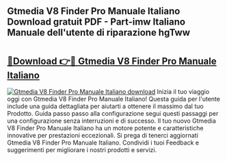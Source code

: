 ## Gtmedia V8 Finder Pro Manuale Italiano Download gratuit PDF - Part-imw Italiano Manuale dell'utente di riparazione hgTww

# <h2><a href="http://dfdall3.blite.top/?on=Gtmedia+V8+Finder+Pro+Manuale+Italiano">🔗Download 👉🔴 Gtmedia V8 Finder Pro Manuale Italiano</a></h2>

[![Gtmedia V8 Finder Pro Manuale Italiano download](https://i.imgur.com/lujVjoI.png)](http://dfdall3.blite.top/?on=Gtmedia+V8+Finder+Pro+Manuale+Italiano)
Inizia il tuo viaggio oggi con Gtmedia V8 Finder Pro Manuale Italiano! Questa guida per l'utente include una guida dettagliata per aiutarti a ottenere il massimo dal tuo Prodotto. Guida passo passo alla configurazione segui questi passaggi per una configurazione senza interruzioni e di successo. Il tuo nuovo Gtmedia V8 Finder Pro Manuale Italiano ha un motore potente e caratteristiche innovative per prestazioni eccezionali. Si prega di tenerci aggiornati Gtmedia V8 Finder Pro Manuale Italiano. Condividi i tuoi Feedback e suggerimenti per migliorare i nostri prodotti e servizi.

